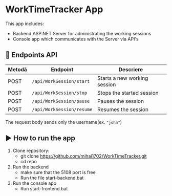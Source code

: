 # WorkTimeTracker App
This app includes:
- Backend ASP.NET Server for administrating the working sessions
- Console app which communicates with the Server via API's

## 🔗 Endpoints API

| Metodă | Endpoint                  | Descriere                       |
|--------|---------------------------|---------------------------------|
| POST   | `/api/WorkSession/start`  | Starts a new working session    |
| POST   | `/api/WorkSession/stop`   | Stops the started session       |
| POST   | `/api/WorkSession/pause`  | Pauses the session              |
| POST   | `/api/WorkSession/resume` | Resumes the session             |

The request body sends only the username(ex. `"john"`)

## ▶️ How to run the app

1. Clone repository:
    - git clone https://github.com/mihai1702/WorkTimeTracker.git
    - cd repo
2. Run the backend 
    - make sure that the 5108 port is free
    - Run the file start-backend.bat
3. Run the console app
    - Run start-frontend.bat
